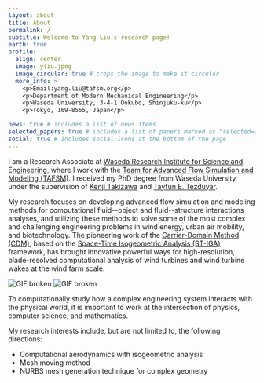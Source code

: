 ```yaml
---
layout: about
title: About
permalink: /
subtitle: Welcome to Yang Liu's research page!
earth: true
profile:
  align: center
  image: yliu.jpeg
  image_circular: true # crops the image to make it circular
  more_info: >
    <p>Email:yang.liu@tafsm.org</p>
    <p>Department of Modern Mechanical Engineering</p>
    <p>Waseda University, 3-4-1 Ookubo, Shinjuku-ku</p>
    <p>Tokyo, 169-8555, Japan</p>

news: true # includes a list of news items
selected_papers: true # includes a list of papers marked as "selected={true}"
social: true # includes social icons at the bottom of the page
---
```


I am a Research Associate at [Waseda Research Institute for Science and Engineering](https://www.waseda.jp/fsci/wise/), where I work with the [Team for Advanced Flow Simulation and Modeling (TAFSM)](https://www.jp.tafsm.org/en/laboratory). I received my PhD degree from Waseda University under the supervision of [Kenji Takizawa](https://www.jp.tafsm.org/en/members/kenji-takizawa) and [Tayfun E. Tezduyar](https://www.jp.tafsm.org/en/members).

My research focuses on developing advanced flow simulation and modeling methods for computational fluid--object and fluid--structure interactions analyses, and utilizing these methods to solve some of the most complex and challenging engineering problems in wind energy, urban air mobility, and biotechnology. The pioneering work of the [Carrier-Domain Method (CDM)](https://link.springer.com/article/10.1007/s00466-022-02230-6), based on the [Space-Time Isogeometric Analysis (ST-IGA)](https://link.springer.com/article/10.1007/s00466-024-02535-8) framework, has brought innovative powerful ways for high-resolution, blade-resolved computational analysis of wind turbines and wind turbine wakes at the wind farm scale.

<img src="https://userdir.tafsm.org/~yliu/website/images/cdmd/cdmd-10d-periodic.gif" alt="GIF broken" style="max-width:100%; height:auto;">
<img src="https://userdir.tafsm.org/~yliu/website/images/cdmd/cdmd-10d.gif" alt="GIF broken" style="max-width:100%; height:auto;">

To computationally study how a complex engineering system interacts with the physical world, it is important to work at the intersection of physics, computer science, and mathematics.

My research interests include, but are not limited to, the following directions:

- Computational aerodynamics with isogeometric analysis
- Mesh moving method
- NURBS mesh generation technique for complex geometry

<!-- I am making the world a better place and helping improve humanity by contributing in energy, mobility, and biotechnology. -->

